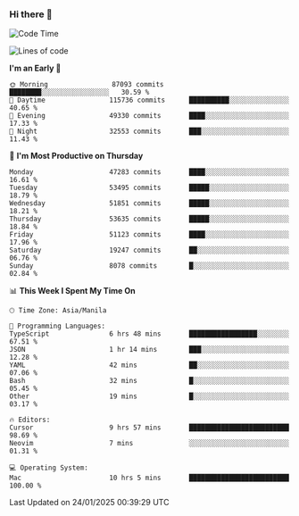 ### Hi there 👋

<!--START_SECTION:waka-->
![Code Time](http://img.shields.io/badge/Code%20Time-5%2C794%20hrs%203%20mins-blue)

![Lines of code](https://img.shields.io/badge/From%20Hello%20World%20I%27ve%20Written-114.2%20million%20lines%20of%20code-blue)

**I'm an Early 🐤** 

```text
🌞 Morning                87093 commits       ████████░░░░░░░░░░░░░░░░░   30.59 % 
🌆 Daytime                115736 commits      ██████████░░░░░░░░░░░░░░░   40.65 % 
🌃 Evening                49330 commits       ████░░░░░░░░░░░░░░░░░░░░░   17.33 % 
🌙 Night                  32553 commits       ███░░░░░░░░░░░░░░░░░░░░░░   11.43 % 
```
📅 **I'm Most Productive on Thursday** 

```text
Monday                   47283 commits       ████░░░░░░░░░░░░░░░░░░░░░   16.61 % 
Tuesday                  53495 commits       █████░░░░░░░░░░░░░░░░░░░░   18.79 % 
Wednesday                51851 commits       █████░░░░░░░░░░░░░░░░░░░░   18.21 % 
Thursday                 53635 commits       █████░░░░░░░░░░░░░░░░░░░░   18.84 % 
Friday                   51123 commits       ████░░░░░░░░░░░░░░░░░░░░░   17.96 % 
Saturday                 19247 commits       ██░░░░░░░░░░░░░░░░░░░░░░░   06.76 % 
Sunday                   8078 commits        █░░░░░░░░░░░░░░░░░░░░░░░░   02.84 % 
```


📊 **This Week I Spent My Time On** 

```text
🕑︎ Time Zone: Asia/Manila

💬 Programming Languages: 
TypeScript               6 hrs 48 mins       █████████████████░░░░░░░░   67.51 % 
JSON                     1 hr 14 mins        ███░░░░░░░░░░░░░░░░░░░░░░   12.28 % 
YAML                     42 mins             ██░░░░░░░░░░░░░░░░░░░░░░░   07.06 % 
Bash                     32 mins             █░░░░░░░░░░░░░░░░░░░░░░░░   05.45 % 
Other                    19 mins             █░░░░░░░░░░░░░░░░░░░░░░░░   03.17 % 

🔥 Editors: 
Cursor                   9 hrs 57 mins       █████████████████████████   98.69 % 
Neovim                   7 mins              ░░░░░░░░░░░░░░░░░░░░░░░░░   01.31 % 

💻 Operating System: 
Mac                      10 hrs 5 mins       █████████████████████████   100.00 % 
```


 Last Updated on 24/01/2025 00:39:29 UTC
<!--END_SECTION:waka-->


<!--
**rad182/rad182** is a ✨ _special_ ✨ repository because its `README.md` (this file) appears on your GitHub profile.

Here are some ideas to get you started:

- 🔭 I’m currently working on ...
- 🌱 I’m currently learning ...
- 👯 I’m looking to collaborate on ...
- 🤔 I’m looking for help with ...
- 💬 Ask me about ...
- 📫 How to reach me: ...
- 😄 Pronouns: ...
- ⚡ Fun fact: ...
-->

